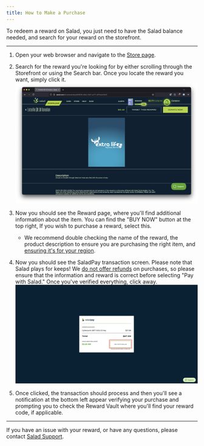 ```yaml
---
title: How to Make a Purchase
---
```


To redeem a reward on Salad, you just need to have the Salad balance needed, and search for your reward on the
storefront.

---

1. Open your web browser and navigate to the [Store page](https://salad.com/store).
2. Search for the reward you're looking for by either scrolling through the Storefront or using the Search bar. Once you
   locate the reward you want, simply click it.
   ![Selecting a reward](../../../../content/images/guides/using-salad/how-to-make-a-purchase-1.png)

3. Now you should see the Reward page, where you'll find additional information about the item. You can find the "BUY
   NOW" button at the top right, If you wish to purchase a reward, select this.
   - We recommend double checking the name of the reward, the product description to ensure you are purchasing the right
     item, and [ensuring it's for your region](/docs/rewards/rewards-faq/243-what-region-is-this-reward-for).

4. Now you should see the SaladPay transaction screen. Please note that Salad plays for keeps! We
   [do not offer refunds](/docs/rewards/rewards-support/191-i-want-a-refund) on purchases, so please ensure that the
   information and reward is correct before selecting "Pay with Salad." Once you've verified everything, click away.
   ![checkout page](../../../../content/images/guides/using-salad/how-to-make-a-purchase-2.png)

5. Once clicked, the transaction should process and then you'll see a notification at the bottom left appear verifying
   your purchase and prompting you to check the Reward Vault where you'll find your reward code, if applicable.

---

If you have an issue with your reward, or have any questions, please contact
[Salad Support](/docs/guides/your-pc/216-how-to-create-a-support-ticket).
